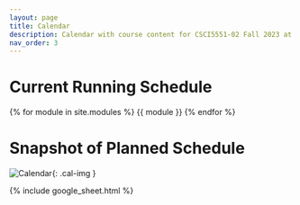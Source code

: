```yaml
---
layout: page
title: Calendar
description: Calendar with course content for CSCI5551-02 Fall 2023 at the University of Minnesota.
nav_order: 3
---
```

# Current Running Schedule
{% for module in site.modules %}
{{ module }}
{% endfor %}

# Snapshot of Planned Schedule
![Calendar](/CSCI5551-Fall23-S2/assets/images/calendar_draft.png){: .cal-img }

{% include google_sheet.html %}

<!-- <table>
    <thead>
      {% for row in site.data.google_sheet limit:1 %}
        <tr>
          {% for col in row %}<th>{{col}}</th>{% endfor %}
        </tr>
      {% endfor %}
    </thead>
    <tbody>
      {% for row in site.data.google_sheet offset:1 %}
        <tr>
          {% for col in row %}<td>{{col}}</td>{% endfor %}
        </tr>
      {% endfor %}  
    </tbody>
  </table> -->